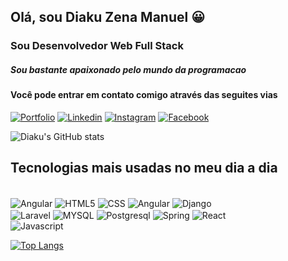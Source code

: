 ## Olá, sou Diaku Zena Manuel 😀
### Sou Desenvolvedor Web Full Stack
##### Sou bastante apaixonado pelo mundo da programacao

#### Você pode entrar em contato comigo através das seguites vias

[![Portfolio](https://img.shields.io/badge/Portfolio-000000?style=for-the-badge&logo=About.me&logoColor=white)](https://diaku-zena.github.io/My-Portfolio-Website/)
[![Linkedin](https://img.shields.io/badge/LinkedIn-0077B5?style=for-the-badge&logo=linkedin&logoColor=white)](https://www.linkedin.com/in/diakuzena/)
[![Instagram](https://img.shields.io/badge/Instagram-E4405F?style=for-the-badge&logo=instagram&logoColor=white)](https://www.instagram.com/diakuzena/)
[![Facebook](https://img.shields.io/badge/Facebook-1877F2?style=for-the-badge&logo=facebook&logoColor=white)](https://web.facebook.com/joaomanuel.bruno/)

![Diaku's GitHub stats](https://github-readme-stats.vercel.app/api?username=diaku-zena&show_icons=true&theme=radical)

## Tecnologias mais usadas no meu dia a dia

<div style="display: inline-block">
<br>
<img  align="center" alt="Angular" src="https://img.shields.io/badge/Angular-DD0031?style=for-the-badge&logo=angular&logoColor=white"/>
<img  align="center" alt="HTML5" src="https://img.shields.io/badge/HTML5-E34F26?style=for-the-badge&logo=html5&logoColor=white"/>
<img  align="center" alt="CSS" src="https://img.shields.io/badge/CSS-239120?&style=for-the-badge&logo=css3&logoColor=white"/>
<img  align="center" alt="Angular" src="https://img.shields.io/badge/Angular-DD0031?style=for-the-badge&logo=angular&logoColor=white"/>
<img  align="center" alt="Django" src="https://img.shields.io/badge/Django-092E20?style=for-the-badge&logo=django&logoColor=white"/>
<br>
<img  align="center" alt="Laravel" src="https://img.shields.io/badge/Laravel-FF2D20?style=for-the-badge&logo=laravel&logoColor=white"/>
<img  align="center" alt="MYSQL" src="https://img.shields.io/badge/MySQL-00000F?style=for-the-badge&logo=mysql&logoColor=white"/>
<img  align="center" alt="Postgresql" src="https://img.shields.io/badge/PostgreSQL-316192?style=for-the-badge&logo=postgresql&logoColor=white"/>
<img  align="center" alt="Spring" src="https://img.shields.io/badge/Spring-6DB33F?style=for-the-badge&logo=spring&logoColor=white"/>
<img  align="center" alt="React" src="https://img.shields.io/badge/React-20232A?style=for-the-badge&logo=react&logoColor=61DAFB"/>
<br>
<img  align="center" alt="Javascript" src="https://img.shields.io/badge/JavaScript-323330?style=for-the-badge&logo=javascript&logoColor=F7DF1E"/>
</div> <br>

[![Top Langs](https://github-readme-stats.vercel.app/api/top-langs/?username=diaku-zena&langs_count=7)](https://github.com/anuraghazra/github-readme-stats)
